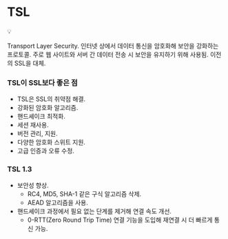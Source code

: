 # TSL

<aside>
💡

Transport Layer Security.
인터넷 상에서 데이터 통신을 암호화해 보안을 강화하는 프로토콜.
주로 웹 사이트와 서버 간 데이터 전송 시 보안을 유지하기 위해 사용됨.
이전의 SSL을 대체.

</aside>

### TSL이 SSL보다 좋은 점

- TSL은 SSL의 취약점 해결.
- 강화된 암호화 알고리즘.
- 핸드셰이크 최적화.
- 세션 재사용.
- 버전 관리, 지원.
- 다양한 암호화 스위트 지원.
- 고급 인증과 오류 수정.

### TSL 1.3

- 보안성 향상.
    - RC4, MD5, SHA-1 같은 구식 알고리즘 삭제.
    - AEAD 알고리즘을 사용.
- 핸드셰이크 과정에서 필요 없는 단계를 제거해 연결 속도 개선.
    - 0-RTT(Zero Round Trip Time) 연결 기능을 도입해 재연결 시 더 빠르게 통신 가능.